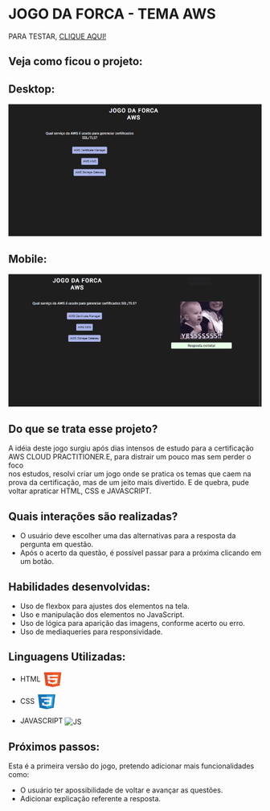 # JOGO DA FORCA - TEMA AWS
PARA TESTAR, [CLIQUE AQUI!](https://jessica-os.github.io/jogo-da-forca/)

 ## Veja como ficou o projeto:
 
 ## Desktop:
  <img src="./midias/desktop.gif" alt="jogo em funcionamento">
  
  ## Mobile:
 <img src="./midias/responsivo.gif" alt="responsividade aplicada">
   
  ## Do que se trata esse projeto?
A idéia deste jogo surgiu após dias intensos de estudo para a certificação AWS CLOUD PRACTITIONER.E, para distrair um pouco mas sem perder o foco<br>
nos estudos, resolvi criar um jogo onde se pratica os temas que caem na prova da certificação, mas de um jeito mais divertido. E de quebra, pude <br>
voltar apraticar HTML, CSS e JAVASCRIPT.

## Quais interações são realizadas?
- O usuário deve escolher uma das alternativas para a resposta da pergunta em questão.
- Após o acerto da questão, é possível passar para a próxima clicando em um botão.
  
## Habilidades desenvolvidas:
- Uso de flexbox para ajustes dos elementos na tela.
- Uso e manipulação dos elementos no JavaScript.
- Uso de lógica para aparição das imagens, conforme acerto ou erro.
- Uso de mediaqueries para responsividade.

## Linguagens Utilizadas:
- HTML <img align="center" alt="HTML" height="30" width="40" src="https://raw.githubusercontent.com/devicons/devicon/master/icons/html5/html5-original.svg">

- CSS  <img align="center" alt="CSS" height="30" width="40" src="https://raw.githubusercontent.com/devicons/devicon/master/icons/css3/css3-original.svg">

- JAVASCRIPT  <img align="center" alt="JS" height="30" width="40" src="https://cdn.jsdelivr.net/gh/devicons/devicon/icons/javascript/javascript-original.svg" />
          

## Próximos passos:
Esta é a primeira versão do jogo, pretendo adicionar mais funcionalidades como:
- O usuário ter apossibilidade de voltar e avançar as questões.
- Adicionar explicação referente a resposta.


